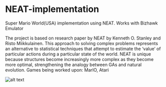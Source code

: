 # NEAT-implementation
Super Mario World(USA) implementation using NEAT.
Works with Bizhawk Emulator

The project is based on research paper by NEAT by Kenneth O. Stanley and Risto Miikkulainen. This approach to solving complex problems represents an alternative to statistical techniques that attempt to estimate the ‘value’ of particular actions during a particular state of the world.
NEAT is unique because structures become increasingly more complex as they become more optimal, strengthening the analogy between GAs and natural evolution.
Games being  worked upon: MarIO, Atari

![alt text](https://i.imgur.com/l2PPwu9.png)
